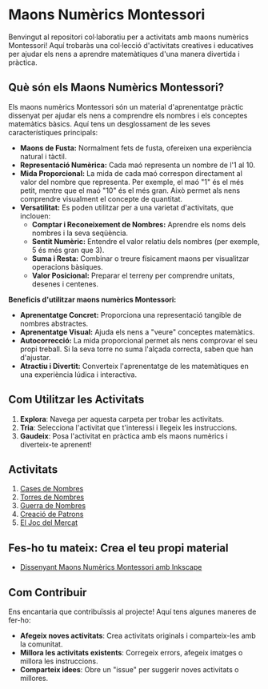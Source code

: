 # Maons Numèrics Montessori

Benvingut al repositori col·laboratiu per a activitats amb maons numèrics Montessori! Aquí trobaràs una col·lecció d'activitats creatives i educatives per ajudar els nens a aprendre matemàtiques d'una manera divertida i pràctica.

## Què són els Maons Numèrics Montessori?

Els maons numèrics Montessori són un material d'aprenentatge pràctic dissenyat per ajudar els nens a comprendre els nombres i els conceptes matemàtics bàsics. Aquí tens un desglossament de les seves característiques principals:

* **Maons de Fusta:** Normalment fets de fusta, ofereixen una experiència natural i tàctil.
* **Representació Numèrica:** Cada maó representa un nombre de l'1 al 10.
* **Mida Proporcional:** La mida de cada maó correspon directament al valor del nombre que representa. Per exemple, el maó "1" és el més petit, mentre que el maó "10" és el més gran. Això permet als nens comprendre visualment el concepte de quantitat.
* **Versatilitat:** Es poden utilitzar per a una varietat d'activitats, que inclouen:
  * **Comptar i Reconeixement de Nombres:** Aprendre els noms dels nombres i la seva seqüència.
  * **Sentit Numèric:** Entendre el valor relatiu dels nombres (per exemple, 5 és més gran que 3).
  * **Suma i Resta:** Combinar o treure físicament maons per visualitzar operacions bàsiques.
  * **Valor Posicional:** Preparar el terreny per comprendre unitats, desenes i centenes.

**Beneficis d'utilitzar maons numèrics Montessori:**

* **Aprenentatge Concret:** Proporciona una representació tangible de nombres abstractes.
* **Aprenentatge Visual:** Ajuda els nens a "veure" conceptes matemàtics.
* **Autocorrecció:** La mida proporcional permet als nens comprovar el seu propi treball. Si la seva torre no suma l'alçada correcta, saben que han d'ajustar.
* **Atractiu i Divertit:** Converteix l'aprenentatge de les matemàtiques en una experiència lúdica i interactiva.

## Com Utilitzar les Activitats

1. **Explora**: Navega per aquesta carpeta per trobar les activitats.
2. **Tria**: Selecciona l'activitat que t'interessi i llegeix les instruccions.
3. **Gaudeix**: Posa l'activitat en pràctica amb els maons numèrics i diverteix-te aprenent!

## Activitats

1. [Cases de Nombres](activities/01-number-houses.md)
2. [Torres de Nombres](activities/02-number-towers.md)
3. [Guerra de Nombres](activities/03-number-war.md)
4. [Creació de Patrons](activities/04-pattern-creation.md)
5. [El Joc del Mercat](activities/05-the-market-game.md)

## Fes-ho tu mateix: Crea el teu propi material

* [Dissenyant Maons Numèrics Montessori amb Inkscape](guides/designing-number-blocks-bricks-with-inkscape.md)

## Com Contribuir

Ens encantaria que contribuïssis al projecte! Aquí tens algunes maneres de fer-ho:

* **Afegeix noves activitats**: Crea activitats originals i comparteix-les amb la comunitat.
* **Millora les activitats existents**: Corregeix errors, afegeix imatges o millora les instruccions.
* **Comparteix idees**: Obre un "issue" per suggerir noves activitats o millores.
